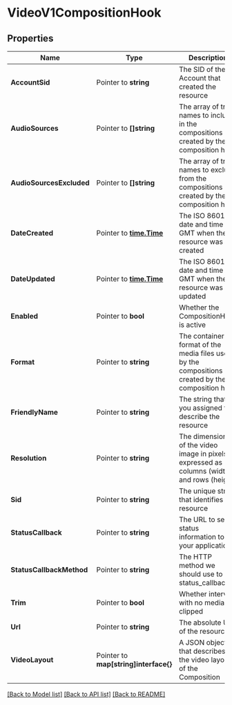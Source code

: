 # VideoV1CompositionHook

## Properties

Name | Type | Description | Notes
------------ | ------------- | ------------- | -------------
**AccountSid** | Pointer to **string** | The SID of the Account that created the resource |
**AudioSources** | Pointer to **[]string** | The array of track names to include in the compositions created by the composition hook |
**AudioSourcesExcluded** | Pointer to **[]string** | The array of track names to exclude from the compositions created by the composition hook |
**DateCreated** | Pointer to [**time.Time**](time.Time.md) | The ISO 8601 date and time in GMT when the resource was created |
**DateUpdated** | Pointer to [**time.Time**](time.Time.md) | The ISO 8601 date and time in GMT when the resource was last updated |
**Enabled** | Pointer to **bool** | Whether the CompositionHook is active |
**Format** | Pointer to **string** | The container format of the media files used by the compositions created by the composition hook |
**FriendlyName** | Pointer to **string** | The string that you assigned to describe the resource |
**Resolution** | Pointer to **string** | The dimensions of the video image in pixels expressed as columns (width) and rows (height) |
**Sid** | Pointer to **string** | The unique string that identifies the resource |
**StatusCallback** | Pointer to **string** | The URL to send status information to your application |
**StatusCallbackMethod** | Pointer to **string** | The HTTP method we should use to call status_callback |
**Trim** | Pointer to **bool** | Whether intervals with no media are clipped |
**Url** | Pointer to **string** | The absolute URL of the resource |
**VideoLayout** | Pointer to **map[string]interface{}** | A JSON object that describes the video layout of the Composition |

[[Back to Model list]](../README.md#documentation-for-models) [[Back to API list]](../README.md#documentation-for-api-endpoints) [[Back to README]](../README.md)


